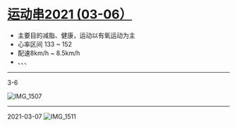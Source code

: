 # [运动串2021 (03-06）](https://github.com/kZime/gblog/issues/7)

* 主要目的减脂、健康，运动以有氧运动为主
* 心率区间 133 ~ 152
* 配速8km/h ~ 8.5km/h
* 、、、

---

3-6

![IMG_1507](https://user-images.githubusercontent.com/24409166/110243109-eee77b80-7f93-11eb-8f82-b3c1ad1c580a.PNG)


---

2021-03-07
![IMG_1511](https://user-images.githubusercontent.com/24409166/110243125-01fa4b80-7f94-11eb-8203-70b006210ccd.PNG)
